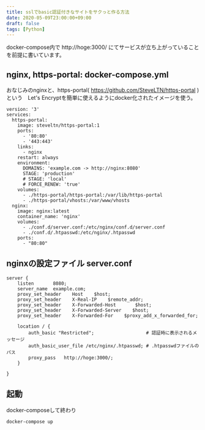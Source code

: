 ```yaml
---
title: sslでbasic認証付きなサイトをサクっと作る方法
date: 2020-05-09T23:00:00+09:00
draft: false
tags: [Python]
---
```


docker-compose内で http://hoge:3000/ にてサービスが立ち上がっていることを前提に書いています。

## nginx, https-portal: docker-compose.yml
おなじみのnginxと、https-portal( https://github.com/SteveLTN/https-portal ) という　Let's Encryptを簡単に使えるようにdocker化されたイメージを使う。

```
version: '3'
services:
  https-portal:
    image: steveltn/https-portal:1
    ports:
      - '80:80'
      - '443:443'
    links:
      - nginx
    restart: always
    environment:
      DOMAINS: 'example.com -> http://nginx:8080'
      STAGE: 'production'
      # STAGE: 'local'
      # FORCE_RENEW: 'true'
    volumes:
      - ./https-portal/https-portal:/var/lib/https-portal
      - ./https-portal/vhosts:/var/www/vhosts
  nginx:
    image: nginx:latest
    container_name: 'nginx'
    volumes:
      - ./conf.d/server.conf:/etc/nginx/conf.d/server.conf
      - ./conf.d/.htpasswd:/etc/nginx/.htpasswd
    ports:
      - "80:80"
```

## nginxの設定ファイル server.conf
```
server {
    listen       8080;
    server_name  example.com;
    proxy_set_header    Host    $host;
    proxy_set_header    X-Real-IP    $remote_addr;
    proxy_set_header    X-Forwarded-Host       $host;
    proxy_set_header    X-Forwarded-Server    $host;
    proxy_set_header    X-Forwarded-For    $proxy_add_x_forwarded_for;

    location / {
        auth_basic "Restricted";                   # 認証時に表示されるメッセージ
        auth_basic_user_file /etc/nginx/.htpasswd; # .htpasswdファイルのパス
        proxy_pass   http://hoge:3000/;
    }

}
```

## 起動
docker-composeして終わり
```
docker-compose up
```
